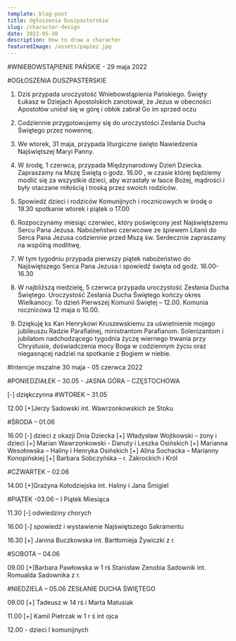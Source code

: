 ```yaml
---
template: blog-post
title: Ogłoszenia Duszpasterskie
slug: /character-design
date: 2022-05-30
description: How to draw a character
featuredImage: /assets/papiez.jpg
---
```

      
#WNIEBOWSTĄPIENIE PAŃSKIE - 29 maja 2022                                                                

#OGŁOSZENIA DUSZPASTERSKIE

1. Dziś przypada uroczystość Wniebowstąpienia Pańskiego. Święty Łukasz w Dziejach Apostolskich zanotował, że Jezus w obecności Apostołów uniósł się w górę i obłok zabrał Go im sprzed oczu

2. Codziennie przygotowujemy się do uroczystości Zesłania Ducha Świętego przez nowennę.

3. We wtorek, 31 maja, przypada liturgiczne święto Nawiedzenia Najświętszej Maryi Panny. 

4. W środę, 1 czerwca, przypada Międzynarodowy Dzień Dziecka. Zapraszamy na Mszę Świętą o godz. 16.00 , w czasie której będziemy modlić się za wszystkie dzieci, aby wzrastały w łasce Bożej, mądrości i były otaczane miłością i troską przez swoich rodziców. 

5. Spowiedź dzieci i rodziców Komunijnych i rocznicowych w środę o 19.30 spotkanie  wtorek i piątek o 17.00 

6. Rozpoczynamy miesiąc czerwiec, który poświęcony jest Najświętszemu Sercu Pana Jezusa. Nabożeństwo czerwcowe ze śpiewem Litanii do Serca Pana Jezusa codziennie przed Mszą św. Serdecznie zapraszamy na wspólną modlitwę. 

7. W tym tygodniu przypada pierwszy piątek nabożeństwo do Najświętszego Serca Pana Jezusa i spowiedź święta od godz. 16.00- 16.30

8. W najbliższą niedzielę, 5 czerwca przypada uroczystość Zesłania Ducha Świętego. Uroczystość Zesłania Ducha Świętego kończy okres Wielkanocy. To dzień Pierwszej Komunii Świętej – 12.00. Komunia rocznicowa 12 maja o 10.00.

9. Dziękuję  ks Kan Henrykowi Kruszewskiemu za uświetnienie mojego jubileuszu Radzie Parafialnej, ministrantom Parafianom. Solenizantom  i jubilatom nadchodzącego tygodnia życzę wiernego trwania przy Chrystusie, doświadczenia mocy Boga w codziennym życiu oraz niegasnącej nadziei na spotkanie z Bogiem w niebie.  

#Intencje mszalne 30  maja  - 05 czerwca 2022

#PONIEDZIAŁEK – 30.05 -  JASNA GÓRA – CZĘSTOCHOWA

[-] dziękczynna
#WTOREK – 31.05

12.00 [+]Jerzy Sadowski int.  Wawrzonkowskich ze Stoku

#ŚRODA – 01.06

16.00 [-] dzieci z okazji Dnia Dziecka
[+] Władysław Wojtkowski – żony i dzieci
[+] Marian Wawrzonkowski -  Danuty i Leszka Osińskich
[+] Marianna Wesołowska – Haliny i Henryka Osińskich 
[+] Alina Sochacka – Marianny Konopińskiej
[+] Barbara Sobczyńska – r. Zakrockich i Król 

#CZWARTEK – 02.06

14.00 [+]Grażyna Kołodziejska int.  Haliny i Jana Śmigiel

#PIĄTEK -03.06 – I Piątek Miesiąca

11.30 [-] odwiedziny chorych

16.00 [-] spowiedź i wystawienie Najświętszego Sakramentu

16.30 [+] Janina Buczkowska int. Bartłomieja Żywiczki z r.

#SOBOTA – 04.06

09.00 [+]Barbara Pawłowska w 1 rś Stanisław Zenobia Sadownik int. Romualda Sadownika z r.

#NIEDZIELA – 05.06 ZESŁANIE DUCHA ŚWIĘTEGO

09.00 [+] Tadeusz w 14 rś i Marta Matusiak 

11.00 [+] Kamil Pietrzak w 1 r ś int ojca

12.00 - dzieci I komunijnych
